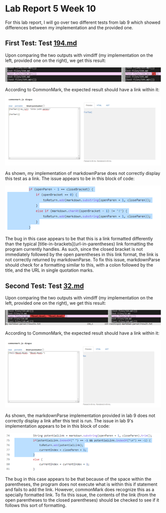 # **Lab Report 5 Week 10**

For this lab report, I will go over two different tests from lab 9 which showed differences between my implementation and the provided one.

## **First Test: Test [194.md](https://github.com/kmolina15/markdown-parser/blob/main/test-files/194.md)**

Upon comparing the two outputs with vimdiff (my implementation on the left, provided one on the right), we get this result:

![vimdiff1](https://raw.githubusercontent.com/kmolina15/cse15l-lab-reports/main/vimdiff1.png)

According to CommonMark, the expected result should have a link within it:

![cmark1](https://raw.githubusercontent.com/kmolina15/cse15l-lab-reports/main/cmark1.png)

As shown, my implementation of markdownParse does not correctly display this test as a link. The issue appears to be in this block of code:

![code1](https://raw.githubusercontent.com/kmolina15/cse15l-lab-reports/main/code1.png)

The bug in this case appears to be that this is a link formatted differently than the typical [title-in-brackets]\(url-in-parentheses) link formatting the program currently handles. As such, since the closed bracket is not immediately followed by the open parentheses in this link format, the link is not correctly returned by markdownParse. To fix this issue, markdownParse should check for a formatting similar to this, with a colon followed by the title, and the URL in single quotation marks.

## **Second Test: Test [32.md](https://github.com/kmolina15/markdown-parser/blob/main/test-files/32.md)**

Upon comparing the two outputs with vimdiff (my implementation on the left, provided one on the right), we get this result:

![vimdiff2](https://raw.githubusercontent.com/kmolina15/cse15l-lab-reports/main/vimdiff2.png)

According to CommonMark, the expected result should have a link within it:

![cmark2](https://raw.githubusercontent.com/kmolina15/cse15l-lab-reports/main/cmark2.png)

As shown, the markdownParse implementation provided in lab 9 does not correctly display a link after this test is run. The issue in lab 9's implementation appears to be in this block of code:

![code2](https://raw.githubusercontent.com/kmolina15/cse15l-lab-reports/main/code2.png)

The bug in this case appears to be that because of the space within the parentheses, the program does not execute what is within this if statement and fails to add the link. However, commonMark does recognize this as a specially formatted link. To fix this issue, the contents of the link (from the open parentheses to the closed parentheses) should be checked to see if it follows this sort of formatting.